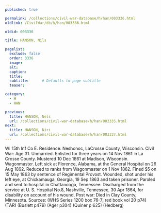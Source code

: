 ```yaml
---
published: true

permalink: /collections/civil-war-database/h/han/003336.html
oldlink: /CivilWar/db/h/han/003336.html

oldid: 003336

title: HANSON, Nils

pagelist:
  exclude: false
  order: 3336
  image: 
  alt:
  caption:
  title:
  subtitle:      # Defaults to page subtitle
  teaser:

category: 
  - H 
  - HAN

previous:
  title: HANSON, Nels
  url: /collections/civil-war-database/h/han/003335.html  
next:
  title: HANSON, Niri
  url: /collections/civil-war-database/h/han/003337.html   
---
```

WI 15th Inf Co E. Residence: Neshonoc, LaCrosse County, Wisconsin. Civil War: Age 31. Unmarried. Enlisted for three years on 14 Nov 1861 in La Crosse County. Mustered 10 Dec 1861 at Madison, Wisconsin. Wagonmaster. Left sick at Florence, Alabama, at the General Hospital on 26 Aug 1862. Reduced to ranks from Wagonmaster on 1 Nov 1862. Fined $5 on 15 May 1863 by sentence of Regimental Provost. Wounded, shot under his left eye, at Chickamauga, Georgia, 19 Sep 1863 and taken prisoner. Paroled and sent to hospital in Chattanooga, Tennessee. Discharged from the service at U. S. Hospital No.8, Nashville, Tennessee, 30 Apr 1864, for disability on account of his wound. Post war: Died in Clay County, Minnesota. Sources: (WHS Series 1200 box 76-7; red book vol 20 p74) (TAR) (Buslett p479) (Ager p304) (Quiner p 625) (Hedberg)